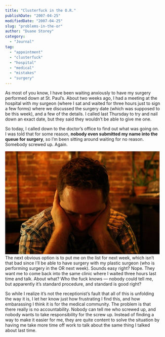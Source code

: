 ```yaml
---
title: "Clusterfuck in the O.R."
publishDate: "2007-04-25"
modifiedDate: "2007-04-25"
slug: "problems-in-the-or"
author: "Duane Storey"
category:
  - "Journal"
tag:
  - "appointment"
  - "clusterfuck"
  - "hospital"
  - "medical"
  - "mistakes"
  - "surgery"
---
```


As most of you know, I have been waiting anxiously to have my surgery performed down at St. Paul’s. About two weeks ago, I had a meeting at the hospital with my surgeon (where I sat and waited for three hours just to sign a few forms) where we discussed the surgery date (which was supposed to be this week), and a few of the details. I called last Thursday to try and nail down an exact date, but they said they wouldn’t be able to give me one.

So today, I called down to the doctor’s office to find out what was going on. I was told that for some reason, **nobody even submitted my name into the queue for surgery**, so I’m been sitting around waiting for no reason. Somebody screwed up. Again.

  
![](_images/clusterfuck-in-the-or-1.jpg)  
The next obvious option is to put me on the list for next week, which isn’t that bad since I’ll be able to have surgery with my plastic surgeon (who is performing surgery in the OR next week). Sounds easy right? Nope. They want me to come back into the same clinic where I waited three hours last time and talk. About what? Who the fuck knows — nobody could tell me, but apparently it’s standard procedure, and standard is good right?

So while I realize it’s not the receptionist’s fault that all of this is unfolding the way it is, I let her know just how frustrating I find this, and how embarassing I think it is for the medical community. The problem is that there really is no accountability. Nobody can tell me who screwed up, and nobody wants to take responsibility for the screw up. Instead of finding a way to make it easier for me, they are quite content to solve the situation by having me take more time off work to talk about the same thing I talked about last time.